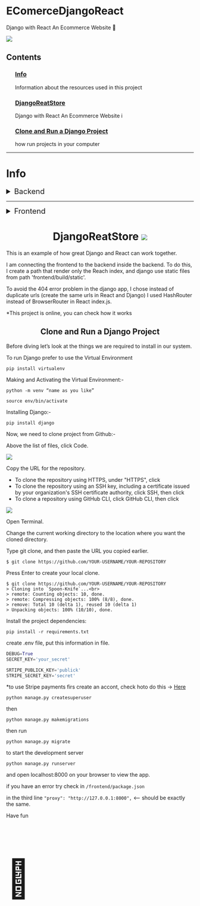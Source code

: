# EComerceDjangoReact
Django with React An Ecommerce Website 🛒

<img src='https://www.saaspegasus.com/static/images/web/modern-javascript/django-react-header.51a983c82dcb.png'>

<h2>Contents</h2>
<ul>
   <h3><a href="#info"><strong>Info</strong></a></h3><p>Information about the resources used in this project</p>
   <h3><a href="#django_react_store"><strong>DjangoReatStore</strong></a></h3><p>Django with React An Ecommerce Website i</p>
   <h3><a href="#clone_project"><strong>Clone and Run a Django Project</strong></a></h3><p>how run projects in your computer</p>
</ul>
<hr>

<h1 id='info'>Info</h1>

<details><summary style="font-size: 20px;">Backend</summary>
<h4>Information about the additional library, external Api used in this project in a backend site</h4>

<strong>Django</strong>
A high-level Python web framework that encourages rapid development and clean, pragmatic design..

<strong>DjangoRestFramework</strong>
Django REST framework is a powerful and flexible toolkit for building Web APIs.

<strong>django-cors-headers</strong> A Django App that adds Cross-Origin Resource Sharing (CORS) headers to responses. This allows in-browser requests to your Django application from other origins.

<strong>stripe</strong> Stripe is one of the most popular solutions for handling online payments. It has a fairly simple API and official SDK's. We will make use of the Stripe Python package in this project..

<strong>django-storages/boto3</strong> django-storages is a collection of custom storage backends for Django.Boto3 is the Amazon Web Services (AWS) Software Development Kit (SDK) for Python, which allows Python developers to write software that makes use of services like Amazon S3 and Amazon EC2.

</details>

<hr>

<details><summary style="font-size: 20px;">Frontend</summary>
<h4>Information about the additional library, external Api used in this project in a frontend site</h4>

<strong>React</strong>
A JavaScript library for building user interfaces.

<strong>React-bootstrap</strong>
The most popular front-end framework
Rebuilt for React..

<strong>React Stripe.js</strong>React Stripe.js is a thin wrapper around Stripe Elements. It allows you to add Elements to any React app..

</details>

<center><h1 id="django_react_store"> DjangoReatStore <img src="https://img.icons8.com/ios-filled/50/null/grocery-store.png"/></h1></center>

This is an example of how great Django and React can work together.

I am connecting the frontend to the backend inside the backend. To do this, I create a path that render only the Reach index,
and django use static files from path 'frontend/build/static'.

To avoid the 404 error problem in the django app, I chose instead of duplicate urls (create the same urls in React and Django) I used HashRouter instead of BrowserRouter in React index.js.

*This project is online, you can check how it works

<center><h2 id="clone_project">Clone and Run a Django Project</h2></center>

Before diving let’s look at the things we are required to install in our system.

To run Django prefer to use the Virtual Environment

`pip install virtualenv`

Making and Activating the Virtual Environment:-

`python -m venv “name as you like”`

`source env/bin/activate`

Installing Django:-

`pip install django`

Now, we need to clone project from Github:-
<p>Above the list of files, click Code.</p>
<img src="https://docs.github.com/assets/cb-20363/images/help/repository/code-button.png">

Copy the URL for the repository.
<ul>
<li>To clone the repository using HTTPS, under "HTTPS", click</li>
<li>To clone the repository using an SSH key, including a certificate issued by your organization's SSH certificate authority, click SSH, then click</li>
<li>To clone a repository using GitHub CLI, click GitHub CLI, then click</li>
</ul>
<img src="https://docs.github.com/assets/cb-33207/images/help/repository/https-url-clone-cli.png">

Open Terminal.

Change the current working directory to the location where you want the cloned directory.

Type git clone, and then paste the URL you copied earlier.

`$ git clone https://github.com/YOUR-USERNAME/YOUR-REPOSITORY`

Press Enter to create your local clone.

```
$ git clone https://github.com/YOUR-USERNAME/YOUR-REPOSITORY
> Cloning into `Spoon-Knife`...<br>
> remote: Counting objects: 10, done.
> remote: Compressing objects: 100% (8/8), done.
> remove: Total 10 (delta 1), reused 10 (delta 1)
> Unpacking objects: 100% (10/10), done.
```

Install the project dependencies:

`pip install -r requirements.txt`

create .env file,
put this information in file.

```python
DEBUG=True 
SECRET_KEY='your_secret'

SRTIPE_PUBLICK_KEY='publick'
STRIPE_SECRET_KEY='secret'
```

*to use Stripe payments firs create an accont, check hoto do this -> <a href='https://www.youtube.com/watch?v=-g3nUV_y648'> Here</a>

`python manage.py createsuperuser`

then

`python manage.py makemigrations`

then run

`python manage.py migrate`


to start the development server

`python manage.py runserver`

and open localhost:8000 on your browser to view the app.

if you have an error try check in `/frontend/package.json`

in the third line `"proxy": "http://127.0.0.1:8000",` <-- should be exactly the same.

Have fun
<p style="font-size:100px">&#129409;</p>
